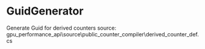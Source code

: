 # GuidGenerator
Generate Guid for derived counters 
source:
gpu_performance_api\source\public_counter_compiler\derived_counter_def.cs
